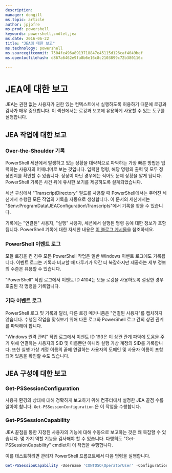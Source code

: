 ```yaml
---
description: 
manager: dongill
ms.topic: article
author: jpjofre
ms.prod: powershell
keywords: powershell,cmdlet,jea
ms.date: 2016-06-22
title: "JEA에 대한 보고"
ms.technology: powershell
ms.sourcegitcommit: 7504fe496a8913718847e45115d126caf4049bef
ms.openlocfilehash: d867a6462e9fa8b6e16c8c2103899c72b380116c

---
```


# JEA에 대한 보고
JEA는 권한 없는 사용자가 권한 있는 컨텍스트에서 실행하도록 허용하기 때문에 로깅과 감사가 매우 중요합니다.
이 섹션에서는 로깅과 보고에 유용하게 사용할 수 있는 도구를 실행합니다.

## JEA 작업에 대한 보고
### Over-the-Shoulder 기록
PowerShell 세션에서 발생하고 있는 상황을 대략적으로 파악하는 가장 빠른 방법은 입력하는 사용자의 어깨너머로 보는 것입니다.
입력한 명령, 해당 명령의 출력 및 모두 정상인지를 확인할 수 있습니다.
정상이 아닌 경우에는 적어도 문제 상황을 알게 됩니다.
PowerShell 기록은 사건 뒤에 유사한 보기를 제공하도록 설계되었습니다.

세션 구성에서 "TranscriptDirectory" 필드를 사용할 때 PowerShell에서는 주어진 세션에서 수행된 모든 작업의 기록을 자동으로 생성합니다.
이 문서의 세션에서는 "$env:ProgramData\JEAConfiguration\Transcripts"에서 기록을 찾을 수 있습니다.

기록에는 "연결된" 사용자, "실행" 사용자, 세션에서 실행된 명령 등에 대한 정보가 포함됩니다.
PowerShell 기록에 대한 자세한 내용은 [이 블로그 게시물](http://blogs.msdn.com/b/powershell/archive/2015/06/09/powershell-the-blue-team.aspx)을 참조하세요.

### PowerShell 이벤트 로그
모듈 로깅을 켠 경우 모든 PowerShell 작업은 일반 Windows 이벤트 로그에도 기록됩니다.
이벤트 로그는 기록과 비교할 때 다루기가 약간 더 복잡하지만 제공하는 세부 정보의 수준은 유용할 수 있습니다.

"PowerShell" 작업 로그에서 이벤트 ID 4104는 모듈 로깅을 사용하도록 설정한 경우 호출된 각 명령을 기록합니다.

### 기타 이벤트 로그
PowerShell 로그 및 기록과 달리, 다른 로깅 메커니즘은 "연결된 사용자"를 캡처하지 않습니다.
수행된 작업을 맞춰보기 위해 다른 로그와 PowerShell 로그 간의 상관 관계를 파악해야 합니다.

"Windows 원격 관리" 작업 로그에서 이벤트 ID 193은 이 상관 관계 파악에 도움을 주기 위해 연결하는 사용자의 SID 및 이름뿐만 아니라 실행 가상 계정의 SID를 기록합니다.
또한 실행 가상 계정 이름의 끝에 연결하는 사용자의 도메인 및 사용자 이름이 포함되어 있음을 확인할 수도 있습니다.

## JEA 구성에 대한 보고
### Get-PSSessionConfiguration
사용자 환경의 상태에 대해 정확하게 보고하기 위해 컴퓨터에서 설정한 JEA 끝점 수를 알아야 합니다.
`Get-PSSessionConfiguration` 은 이 작업을 수행합니다.

### Get-PSSessionCapability
JEA 끝점을 통한 지정된 사용자의 기능에 대해 수동으로 보고하는 것은 꽤 복잡할 수 있습니다.
몇 가지 역할 기능을 검사해야 할 수 있습니다.
다행히도 "Get-PSSessionCapability" cmdlet이 이 작업을 수행합니다.

이를 테스트하려면 관리자 PowerShell 프롬프트에서 다음 명령을 실행합니다.
```PowerShell
Get-PSSessionCapability -Username 'CONTOSO\OperatorUser' -ConfigurationName JEADemo
```




<!--HONumber=Jun16_HO4-->


